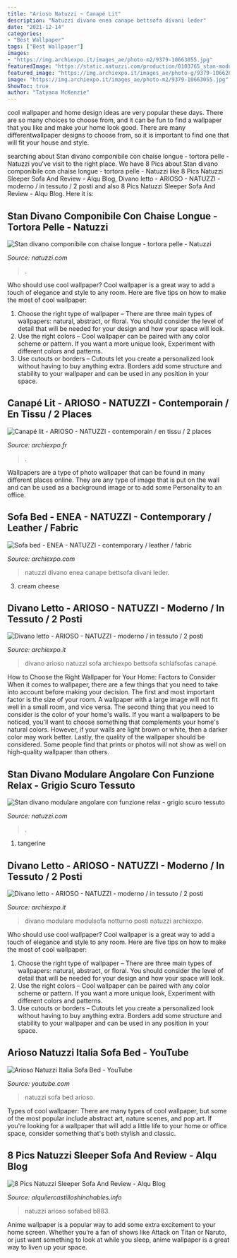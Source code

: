 ```yaml
---
title: "Arioso Natuzzi ~ Canapé Lit"
description: "Natuzzi divano enea canape bettsofa divani leder"
date: "2021-12-14"
categories:
- "Best Wallpaper"
tags: ["Best Wallpaper"]
images:
- "https://img.archiexpo.it/images_ae/photo-m2/9379-10663055.jpg"
featuredImage: "https://static.natuzzi.com/production/0103765_stan-modular-corner-sofa-with-relax-function-fabric-dark-grey_1024.jpeg"
featured_image: "https://img.archiexpo.it/images_ae/photo-g/9379-10662885.jpg"
image: "https://img.archiexpo.it/images_ae/photo-m2/9379-10663055.jpg"
ShowToc: true
author: "Tatyana McKenzie"
---
```



cool wallpaper and home design ideas are very popular these days. There are so many choices to choose from, and it can be fun to find a wallpaper that you like and make your home look good. There are many differentwallpaper designs to choose from, so it is important to find one that will fit your house and style.

	

		
searching about Stan divano componibile con chaise longue - tortora pelle - Natuzzi you've visit to the right place. We have 8 Pics about Stan divano componibile con chaise longue - tortora pelle - Natuzzi like 8 Pics Natuzzi Sleeper Sofa And Review - Alqu Blog, Divano letto - ARIOSO - NATUZZI - moderno / in tessuto / 2 posti and also 8 Pics Natuzzi Sleeper Sofa And Review - Alqu Blog. Here it is:
		
    
## Stan Divano Componibile Con Chaise Longue - Tortora Pelle - Natuzzi

<img loading=lazy src="https://static.natuzzi.com/production/0103920_stan-sectional-sofa-with-chaise-longue-leather-dove_1024.jpeg" onerror="this.onerror=null;this.src='https://tse2.mm.bing.net/th?id=OIP.0OkqS86SajuGa7bvX-zvjgHaHa&amp;pid=15.1';" alt="Stan divano componibile con chaise longue - tortora pelle - Natuzzi">

_Source: natuzzi.com_

>. 

	

Who should use cool wallpaper?
Cool wallpaper is a great way to add a touch of elegance and style to any room. Here are five tips on how to make the most of cool wallpaper: 
1) Choose the right type of wallpaper – There are three main types of wallpapers: natural, abstract, or floral. You should consider the level of detail that will be needed for your design and how your space will look. 
2) Use the right colors – Cool wallpaper can be paired with any color scheme or pattern. If you want a more unique look, Experiment with different colors and patterns. 
3) Use cutouts or borders – Cutouts let you create a personalized look without having to buy anything extra. Borders add some structure and stability to your wallpaper and can be used in any position in your space.

    
## Canapé Lit - ARIOSO - NATUZZI - Contemporain / En Tissu / 2 Places

<img loading=lazy src="https://img.archiexpo.fr/images_ae/photo-mg/9379-10662885.jpg" onerror="this.onerror=null;this.src='https://tse1.mm.bing.net/th?id=OIP.whLWCkqlE7mcjMz67rCTPwHaHa&amp;pid=15.1';" alt="Canapé lit - ARIOSO - NATUZZI - contemporain / en tissu / 2 places">

_Source: archiexpo.fr_

>. 

	



Wallpapers are a type of photo wallpaper that can be found in many different places online. They are any type of image that is put on the wall and can be used as a background image or to add some Personality to an office.

    
## Sofa Bed - ENEA - NATUZZI - Contemporary / Leather / Fabric

<img loading=lazy src="https://img.archiexpo.com/images_ae/photo-g/9379-10663022.jpg" onerror="this.onerror=null;this.src='https://tse1.mm.bing.net/th?id=OIP.EW_NEA9U-b-Ml7Ta09w86gHaHa&amp;pid=15.1';" alt="Sofa bed - ENEA - NATUZZI - contemporary / leather / fabric">

_Source: archiexpo.com_

>natuzzi divano enea canape bettsofa divani leder. 

	

3. cream cheese 

    
## Divano Letto - ARIOSO - NATUZZI - Moderno / In Tessuto / 2 Posti

<img loading=lazy src="https://img.archiexpo.it/images_ae/photo-g/9379-10662885.jpg" onerror="this.onerror=null;this.src='https://tse4.mm.bing.net/th?id=OIP.wfIikbkXB_8Cdi5qJycZbwHaHa&amp;pid=15.1';" alt="Divano letto - ARIOSO - NATUZZI - moderno / in tessuto / 2 posti">

_Source: archiexpo.it_

>divano arioso natuzzi sofa archiexpo bettsofa schlafsofas canapé. 

	

How to Choose the Right Wallpaper for Your Home: Factors to Consider
When it comes to wallpaper, there are a few things that you need to take into account before making your decision. The first and most important factor is the size of your room. A wallpaper with a large image will not fit well in a small room, and vice versa. 
The second thing that you need to consider is the color of your home's walls. If you want a wallpapers to be noticed, you'll want to choose something that complements your home's natural colors. However, if your walls are light brown or white, then a darker color may work better. 
Lastly, the quality of the wallpaper should be considered. Some people find that prints or photos will not show as well on high-quality wallpaper than others.

    
## Stan Divano Modulare Angolare Con Funzione Relax - Grigio Scuro Tessuto

<img loading=lazy src="https://static.natuzzi.com/production/0103765_stan-modular-corner-sofa-with-relax-function-fabric-dark-grey_1024.jpeg" onerror="this.onerror=null;this.src='https://tse1.mm.bing.net/th?id=OIP.BMNJz7L74vshTWOu4qBLYQHaD_&amp;pid=15.1';" alt="Stan divano modulare angolare con funzione relax - grigio scuro tessuto">

_Source: natuzzi.com_

>. 

	

1. tangerine 

    
## Divano Letto - ARIOSO - NATUZZI - Moderno / In Tessuto / 2 Posti

<img loading=lazy src="https://img.archiexpo.it/images_ae/photo-m2/9379-10663055.jpg" onerror="this.onerror=null;this.src='https://tse4.mm.bing.net/th?id=OIP.zX_XLt5fSQuoVPozUFOLYwAAAA&amp;pid=15.1';" alt="Divano letto - ARIOSO - NATUZZI - moderno / in tessuto / 2 posti">

_Source: archiexpo.it_

>divano modulare modulsofa notturno posti natuzzi archiexpo. 

	

Who should use cool wallpaper?
Cool wallpaper is a great way to add a touch of elegance and style to any room. Here are five tips on how to make the most of cool wallpaper: 
1) Choose the right type of wallpaper – There are three main types of wallpapers: natural, abstract, or floral. You should consider the level of detail that will be needed for your design and how your space will look. 
2) Use the right colors – Cool wallpaper can be paired with any color scheme or pattern. If you want a more unique look, Experiment with different colors and patterns. 
3) Use cutouts or borders – Cutouts let you create a personalized look without having to buy anything extra. Borders add some structure and stability to your wallpaper and can be used in any position in your space.

    
## Arioso Natuzzi Italia Sofa Bed - YouTube

<img loading=lazy src="https://i.ytimg.com/vi/wHiRj9kh0h0/maxresdefault.jpg" onerror="this.onerror=null;this.src='https://tse2.mm.bing.net/th?id=OIP.uIzqKeLA6N51GTKxHwNP-wHaEK&amp;pid=15.1';" alt="Arioso Natuzzi Italia Sofa Bed - YouTube">

_Source: youtube.com_

>natuzzi sofa bed arioso. 

	

Types of cool wallpaper:
There are many types of cool wallpaper, but some of the most popular include abstract art, nature scenes, and pop art. If you're looking for a wallpaper that will add a little life to your home or office space, consider something that's both stylish and classic.

    
## 8 Pics Natuzzi Sleeper Sofa And Review - Alqu Blog

<img loading=lazy src="https://alquilercastilloshinchables.info/wp-content/uploads/2020/06/Natuzzi-Italia-The-Arioso-Armchair-Sofabed-YouTube.jpg" onerror="this.onerror=null;this.src='https://tse3.mm.bing.net/th?id=OIP.KXHupUMlyS_U7utIUgTmwwHaEK&amp;pid=15.1';" alt="8 Pics Natuzzi Sleeper Sofa And Review - Alqu Blog">

_Source: alquilercastilloshinchables.info_

>natuzzi arioso sofabed b883. 

	

Anime wallpaper is a popular way to add some extra excitement to your home screen. Whether you’re a fan of shows like Attack on Titan or Naruto, or just want something to look at while you sleep, anime wallpaper is a great way to liven up your space.

